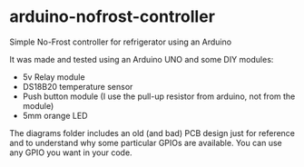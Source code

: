 # arduino-nofrost-controller
 Simple No-Frost controller for refrigerator using an Arduino

 It was made and tested using an Arduino UNO and some DIY modules:
 - 5v Relay module
 - DS18B20 temperature sensor
 - Push button module (I use the pull-up resistor from arduino, not from the module)
 - 5mm orange LED

 The diagrams folder includes an old (and bad) PCB design just for reference and to understand why some particular GPIOs are available.
 You can use any GPIO you want in your code.


